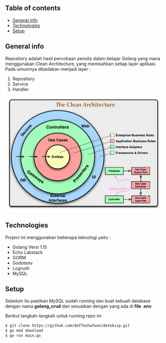 ## Table of contents
* [General info](#general-info)
* [Technologies](#technologies)
* [Setup](#setup)

## General info
Repository adalah hasil percobaan penulis dalam belajar Golang yang mana menggunakan Clean Architecture, yang memisahkan setiap layer aplikasi. Pada umumnya dibedakan menjadi layer :

1. Repository
2. Service
3. Handler

![clean](images/clean.jpg "clean")

## Technologies
Project ini menggunakan beberapa teknologi yaitu :
* Golang Versi 1.15
* Echo Labstack 
* GORM
* Godotenv
* Logrush
* MySQL
## Setup
Sebelum itu pastikan MySQL sudah running dan buat sebuah database dengan nama **golang_crud** dan sesuaikan dengan yang ada di **file .env**

Berikut langkah-langkah untuk running repo ini

```
$ git clone https://github.com/daffashafwan/deteksip.git
$ go mod download
$ go run main.go
```
